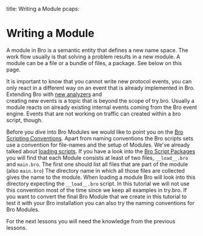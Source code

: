 title: Writing a Module
pcaps: 

Writing a Module
=====================

A module in Bro is a semantic entity that defines a new name space.
The work flow usually is that solving a problem results in a new module.
A module can be a file or a bundle of files, a package. See below on this page.

It is important to know
that you cannot write new protocol events, you can only react in a different way on an event that is already implemented
in Bro. Extending Bro with [new analyzers](https://www.bro.org/development/howtos/dpd.html) and  
creating new events is a topic that is beyond the scope of try.bro. 
Usually a module reacts on already existing internal events coming from the Bro event engine.
Events that are not working on traffic can created within a bro script, though.

Before you dive into Bro Modules we would like to point you on the
[Bro Scripting Conventions](https://www.bro.org/development/howtos/script-conventions.html).
Apart from naming conventions the Bro scripts sets use a convention for file-names and
the setup of Modules. We've already talked about 
[loading scripts](http://try.bro.org/examples/loading). If you have a look into the
[Bro Script Packages](https://www.bro.org/sphinx/script-reference/packages.html)
you will find that each Module consists at least of two files, `__load__.bro` and
`main.bro`. The first one should list all files that are part of the module (also `main.bro`)
The directory name in which all those files are collected gives the name to the module.
When loading a module Bro will look into this directory expecting the `__load__.bro` script.
In this tutorial we will not use this convention most of the time since we keep all examples in try.bro.
If you want to convert the final Bro Module that we create in this tutorial to test it with your Bro installation you can also
try the naming conventions for Bro Modules.

For the next lessons you will need the knowledge from the previous lessons.
